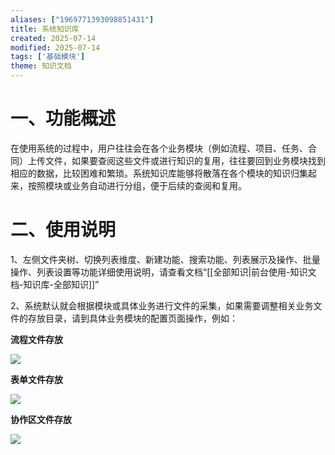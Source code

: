 ```yaml
---
aliases: ["1969771393098851431"]
title: 系统知识库
created: 2025-07-14
modified: 2025-07-14
tags: ['基础模块']
theme: 知识文档
---
```


# 一、**功能概述**

在使用系统的过程中，用户往往会在各个业务模块（例如流程、项目、任务、合同）上传文件，如果要查阅这些文件或进行知识的复用，往往要回到业务模块找到相应的数据，比较困难和繁琐。系统知识库能够将散落在各个模块的知识归集起来，按照模块或业务自动进行分组，便于后续的查阅和复用。

# 二、**使用说明**

1、左侧文件夹树、切换列表维度、新建功能、搜索功能、列表展示及操作、批量操作、列表设置等功能详细使用说明，请查看文档“[[全部知识|前台使用-知识文档-知识库-全部知识]]”

2、系统默认就会根据模块或具体业务进行文件的采集，如果需要调整相关业务文件的存放目录，请到具体业务模块的配置页面操作，例如：

**流程文件存放**

![](bf40c76f57dff3a75742ed39c90fc3e0.jpg)

**表单文件存放**

**![](e056afc090d97b59522e23e7ac84b479.jpg)**

**协作区文件存放**

![](e1079cb32345d9e1560d940731d5bd19.jpg)